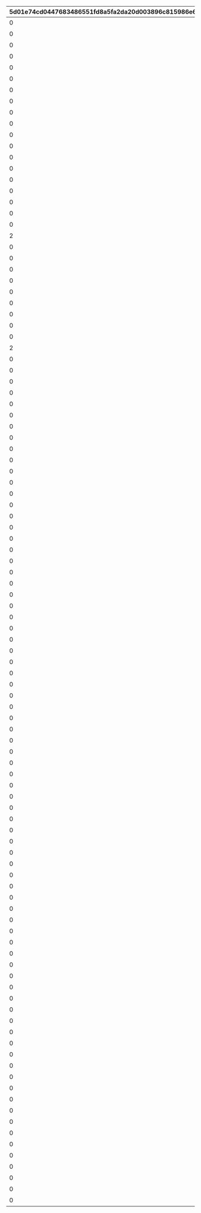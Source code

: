|5d01e74cd0447683486551fd8a5fa2da20d003896c815986e6d8af948c11abd1|39f7e2e7b5a68ed134aa8202c0f0ef7fc090f36f8a3655afdb1ef052e675cba7|b1486df4eda571fca9abb8f6945270142e4b7e44be57c8bde4ccc7f815dbe6a3|ef89a2bd04f81a566c0e503743be4a28f677a1739cefbb569fe9ff85edc4e39b|2263979595adc905c0ab7e5487769d4003b8bd0171c8658de08e154f0264aa0e|d245df6d23401138d0513c91b349300891e1fff348af72aee046548a7cf5e465|4839beeddbe70a4ef8b5ad2ef873b19184589f29ed2a2494050d5533e85bef8e|65395ca24adb72896a467d7c6a20e38d4c6de96ecee88a1800b6dcd7bf98c700|
| --- | --- | --- | --- | --- | --- | --- | --- |
|0|1|1|1|0|1|52001|【料理】ダイスが2個に増える|
|0|1|1|2|0|1|52002|【料理】ダイスの目が必ず「1」になる|
|0|2|1|3|0|3|52002|【料理】次のターン数のカウントをスキップする|
|0|1|1|4|0|1|52004|【料理】ダイスの目が必ず「4」になる|
|0|1|1|5|0|1|52006|【料理】ダイスの目が\n「4・5・6」のみになる|
|0|1|1|6|0|1|52007|【料理】ダイスの目が1ターン目は必ず「3」に、2ターン目は必ず「6」になる|
|0|1|1|7|0|1|52003|【料理】ダイスの目が必ず「5」になる|
|0|7|1|8|0|2|52008|【料理】マイルマスの獲得マイルが200%アップする|
|0|2|2|9|0|3|4|【イベント】次のターン数のカウントをスキップする|
|0|3|2|10|0|2|5|【イベント】マイルマスの獲得マイルが100%アップする|
|0|5|2|11|0|2|6|【イベント】ミニゲームの獲得マイルが100%アップする|
|0|4|2|12|0|3|7|【イベント】マイルショップの全商品が20%以上割引される|
|0|1|1|13|0|1|52009|【料理】ダイスの目が1ターン目は必ず「8」に、2ターン目は必ず「1」になる|
|0|6|1|14|0|2|52010|【料理】「マイルマス」「トレ\nジャーマス」「ショップマス」のRANKが1つ上がる|
|0|1|1|15|0|1|52011|【料理】ダイスの目が1ターン目は必ず「2」に、2ターン目は必ず「7」になる|
|0|1|1|16|0|1|52012|【料理】ダイスの目が\n「1・2・3」のみになる|
|0|2|1|17|0|3|52012|【料理】次のターン数のカウントをスキップする|
|0|8|1|18|0|1|52014|【料理】移動時にマイルマスをスキップできる|
|0|1|1|19|0|1|52005|【料理】次回移動時に1マス分多く進める|
|2|1|1|20|2|1|52014|【料理】次回移動時に1マス分多く進める|
|0|1|1|21|0|1|52015|【料理】ダイスが2個に増える|
|0|1|1|22|0|1|52015|【料理】次回移動時に1マス分多く進める|
|0|1|1|23|0|1|52016|【料理】ダイスの目が必ず「6」になる|
|0|9|1|24|0|1|52017|【料理】移動系カテゴリーの料理が食べられなくなる|
|0|1|1|25|0|1|52018|【料理】ダイスの目が必ず「3」になる|
|0|1|1|26|0|1|52019|【料理】ダイスの目が必ず「8」になる|
|0|2|2|27|0|3|98011|【イベント】次のターン数のカウントをスキップする|
|0|2|2|28|0|3|98012|【イベント】次のターン数のカウントをスキップする|
|0|10|1|29|0|2|52020|【料理】移動時にマイルマスをスキップできる|
|2|1|1|30|2|1|52020|【料理】次回移動時に1マス分多く進める|
|0|10|1|31|0|2|52021|【料理】移動時にトレジャーマスをスキップできる|
|0|1|1|32|0|1|52022|【料理】ダイスの「5と6」の\n目が出る確率が3倍になる|
|0|1|1|33|0|1|52023|【料理】ダイスの目が1ターン目は必ず「6」に、2ターン目は必ず「3」になる|
|0|1|1|34|0|1|52024|【料理】次回移動時に3マス分多く進める|
|0|10|1|35|0|2|52025|【料理】移動時に「マイルマス」「トレジャーマス」をスキップできる|
|0|1|1|36|0|1|52027|【料理】ダイスの目が必ず「5」になる|
|0|1|1|37|0|1|52028|【料理】ダイスの目が\n「1・2」のみになる|
|0|1|1|38|0|1|52029|【料理】ダイスの目が必ず「2」になる|
|0|2|1|39|0|3|52029|【料理】次のターン数のカウントをスキップする|
|0|4|2|40|0|3|8|【イベント】マイルショップの全商品が20%以上割引される|
|0|11|1|41|0|3|52030|【料理】「マイルマス」を「トレジャーマス」に変化させる|
|0|1|1|42|0|1|52031|【料理】ダイスの目が\n「1・6・6・6・8・8」になる|
|0|10|1|43|0|2|52032|【料理】移動時に料理マスをスキップできる|
|0|8|1|44|0|1|52034|【料理】移動時にマイルマスをスキップできる|
|0|1|1|45|0|1|52036|【料理】ダイスの目が1ターン目は必ず「12」に、2・3ターン目は必ず「1」になる|
|0|6|1|46|0|2|52037|【料理】「マイルマス」「トレ\nジャーマス」「ショップマス」のRANKが1つ上がる|
|0|1|1|47|0|1|52038|【料理】ダイスが2個に増える|
|0|99|3|1001|0|1|1|最大ｎマイルを入手する|
|0|99|3|1002|0|1|2|ダイスを1回振りなおせる|
|0|99|3|1003|0|1|3|ダイスを1回振りなおせる_有効ターン2|
|0|126501|3|11001|0|1|1001|【仲間】最大50％割引確定の\nショップを開く\n（1品100％割引あり）|
|0|105301|3|11002|0|1|1002|【仲間】最大1000マイルを入手する|
|0|126401|3|11003|0|1|1003|【仲間】料理を1つ入手する|
|0|100501|3|11004|0|1|1004|【仲間】ダイスの目を1回振りなおせる|
|0|101301|3|11005|0|1|1005|【仲間】ダイスの目を2回振りなおせる|
|0|104301|3|11006|0|1|1006|【仲間】出目が4のダイスを同時に振ってどちらか選択できる|
|0|102701|3|11007|0|1|1007|【仲間】出目が3のダイスを同時に振ってどちらか選択できる|
|0|100901|3|11008|0|1|1008|【仲間】出目の合計が7以上になるまでダイスを追加で振れる|
|0|105101|3|11009|0|1|1009|【仲間】最大50％割引確定の\nショップを開く\n（1品100％割引あり）|
|0|101801|3|11010|0|1|1010|【仲間】最大1000マイルを入手する|
|0|129701|3|11011|0|1|1011|【仲間】ダイスの表と裏どちらを適用するか選択できる|
|0|101601|3|11012|0|1|1012|【仲間】ダイスの目を1回振りなおせる|
|0|105601|3|11013|0|1|1013|【仲間】ダイスの目を2回振りなおせる|
|0|102001|3|11014|0|1|1014|【仲間】出目が3のダイスを同時に振ってどちらか選択できる|
|0|129601|3|11015|0|1|1015|【仲間】出目の合計が7以上になるまでダイスを追加で振れる|
|0|100401|3|11016|0|1|1016|【仲間】出たダイスの目が奇数だった場合、ライバルを1ターン休みにできる|
|0|127701|3|11017|0|1|1017|【仲間】出たダイスの目が偶数だった場合、1マス分多く進める|
|0|127801|3|11018|0|1|1018|【仲間】出たダイスの目が奇数だった場合、ライバルを1ターン休みにできる|
|0|104801|3|11019|0|1|1019|【仲間】最大50％割引確定の\nショップを開く\n（1品100％割引あり）|
|0|104701|3|11020|0|1|1020|【仲間】ダイスの目を2回振りなおせる|
|0|105001|3|11021|0|1|1021|【仲間】出目の合計が7以上になるまでダイスを追加で振れる|
|0|103201|3|11022|0|1|1022|【仲間】最大2000マイルを入手する|
|0|130901|3|11023|0|1|1023|【仲間】福引券を1枚入手する|
|0|102501|3|11024|0|1|1024|【仲間】料理を1つ入手する|
|0|100801|3|11025|0|1|1025|【仲間】ダイスの表と裏どちらを適用するか選択できる|
|0|123301|3|11026|0|1|1026|【仲間】出目が4のダイスを同時に振ってどちらか選択できる|
|0|104601|3|11027|0|1|1027|【仲間】最大50％割引確定の\nショップを開く\n（1品100％割引あり）|
|0|118101|3|11028|0|1|1028|【仲間】ダイスの目を2回振りなおせる|
|0|103401|3|11029|0|1|1029|【仲間】出目の合計が7以上になるまでダイスを追加で振れる|
|0|118001|3|11030|0|1|1030|【仲間】最大2000マイルを入手する|
|0|102801|3|11031|0|1|1031|【仲間】福引券を1枚入手する|
|0|100201|3|11032|0|1|1032|【仲間】料理を1つ入手する|
|0|101201|3|11033|0|1|1033|【仲間】出たダイスの目が奇数だった場合、1マス分多く進める|
|0|118201|3|11034|0|1|1034|【仲間】ダイスの目を1回振りなおせる|
|0|106101|3|11035|0|1|1035|【仲間】出目の合計が7以上になるまでダイスを追加で振れる|
|0|103101|3|11036|0|1|1036|【仲間】出目が4のダイスを同時に振ってどちらか選択できる|
|0|103301|3|11037|0|1|1037|【仲間】最大50％割引確定の\nショップを開く\n（1品100％割引あり）|
|0|103601|3|11038|0|1|1038|【仲間】最大2000マイルを入手する|
|0|133001|3|11039|0|1|1039|【仲間】福引券を1枚入手する|
|0|133101|3|11040|0|1|1040|【仲間】料理を1つ入手する|
|0|106801|3|11041|0|1|1041|【仲間】ダイスの表と裏どちらを適用するか選択できる|
|0|107101|3|11042|0|1|1042|【仲間】ダイスの目を1回振りなおせる|
|0|107001|3|11043|0|1|1043|【仲間】出目の合計が7以上になるまでダイスを追加で振れる|
|0|106501|3|11044|0|1|1044|【仲間】出目が4のダイスを同時に振ってどちらか選択できる|
|0|111001|3|11045|0|1|1045|【仲間】最大50％割引確定の\nショップを開く\n（1品100％割引あり）|
|0|134901|3|11046|0|1|1046|【仲間】最大2000マイルを入手する|
|0|105401|3|11047|0|1|1047|【仲間】福引券を1枚入手する|
|0|134701|3|11048|0|1|1048|【仲間】料理を1つ入手する|
|0|100101|3|11049|0|1|1049|【仲間】ダイスの表と裏どちらを適用するか選択できる|
|0|100701|3|11050|0|1|1050|【仲間】ダイスの目を1回振りなおせる|
|0|103001|3|11051|0|1|1051|【仲間】出目の合計が7以上になるまでダイスを追加で振れる|
|0|101401|3|11052|0|1|1052|【仲間】出たダイスの目が偶数だった場合、1マス分多く進める|
|0|135901|3|11053|0|1|1053|【仲間】最大50％割引確定の\nショップを開く\n（1品100％割引あり）|
|0|102601|3|11054|0|1|1054|【仲間】最大2000マイルを入手する|
|0|132401|3|11055|0|1|1055|【仲間】福引券を1枚入手する|
|0|135801|3|11056|0|1|1056|【仲間】料理を1つ入手する|
